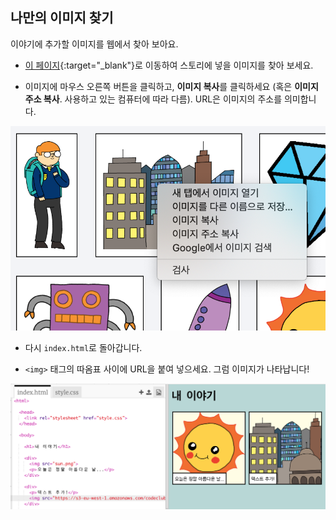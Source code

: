 ## 나만의 이미지 찾기

이야기에 추가할 이미지를 웹에서 찾아 보아요.

+ [이 페이지](http://jumpto.cc/html-images){:target="_blank"}로 이동하여 스토리에 넣을 이미지를 찾아 보세요.

+ 이미지에 마우스 오른쪽 버튼을 클릭하고, **이미지 복사**를 클릭하세요 (혹은 **이미지 주소 복사**. 사용하고 있는 컴퓨터에 따라 다름). URL은 이미지의 주소를 의미합니다.

![스크린샷](images/story-url.png)

+ 다시 `index.html`로 돌아갑니다.

+ `<img>` 태그의 따옴표 사이에 URL을 붙여 넣으세요. 그럼 이미지가 나타납니다!

![스크린샷](images/story-image.png)